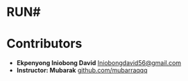 # RUN#
# Contributors

- **Ekpenyong Iniobong David** [Iniobongdavid56@gmail.com](mailto:Iniobongdavid56@gmail.com)  
- **Instructor: Mubarak** [github.com/mubarraqqq](https://github.com/mubarraqqq)
